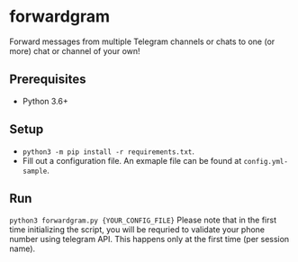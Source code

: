 # forwardgram
Forward messages from multiple Telegram channels or chats to one (or more) chat or channel of your own!

## Prerequisites
- Python 3.6+

## Setup
- `python3 -m pip install -r requirements.txt`.
- Fill out a configuration file. An exmaple file can be found at `config.yml-sample`. 

## Run
`python3 forwardgram.py {YOUR_CONFIG_FILE}`
Please note that in the first time initializing the script, you will be requried to validate your phone number using telegram API. This happens only at the first time (per session name).
